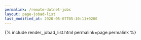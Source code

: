 ```yaml
---
permalink: /remote-dotnet-jobs
layout: page-jobad-list
last_modified_at: 2020-05-07T05:10:11+0200
---
```

{% include render_jobad_list.html permalink=page.permalink %}
